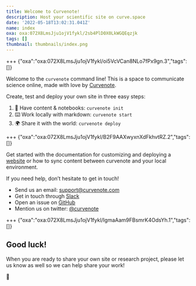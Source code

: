 ```yaml
---
title: Welcome to Curvenote!
description: Host your scientific site on curve.space
date: '2022-05-18T13:02:31.041Z'
name: index
oxa: oxa:072X8LmsJju1ojV1fykl/2sb4PlD0X0LkWGQEqzjk
tags: []
thumbnail: thumbnails/index.png
---
```


+++ {"oxa":"oxa:072X8LmsJju1ojV1fykl/oi5VcVCan8NLo7fPx9gn.3","tags":[]}

Welcome to the `curvenote` command line! This is a space to communicate science online, made with love by [Curvenote](https://curvenote.com/).

Create, test and deploy your own site in three easy steps:

1. 🧱 Have content & notebooks: `curvenote init`
2. ⌨️ Work locally with markdown: `curvenote start`
3. 🌍 Share it with the world: `curvenote deploy`

+++ {"oxa":"oxa:072X8LmsJju1ojV1fykl/B2F9AAXwyxnXdFkhvtRZ.2","tags":[]}

Get started with the documentation for customizing and deploying a [website](https://curvenote.com/docs/web) or how to sync content between curvenote and your local environment.

If you need help, don’t hesitate to get in touch!

- Send us an email: [support@curvenote.com](mailto:support@curvenote.com)
- Get in touch through [Slack](https://slack.curvenote.dev/)
- Open an issue on [GitHub](https://github.com/curvenote/curvenote/issues)
- Mention us on twitter: [@curvenote](https://twitter.com/curvenote)

+++ {"oxa":"oxa:072X8LmsJju1ojV1fykl/IgmaAam9FBsmrK4OdsYh.1","tags":[]}

## Good luck!

When you are ready to share your own site or research project, please let us know as well so we can help share your work!

🚀

